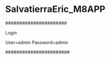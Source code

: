 # SalvatierraEric_M8APP
######################

Login

User=admin
Password=admin

#######################

